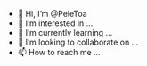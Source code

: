 - 👋 Hi, I’m @PeleToa
- 👀 I’m interested in ...
- 🌱 I’m currently learning ...
- 💞️ I’m looking to collaborate on ...
- 📫 How to reach me ...

<!---
PeleToa/PeleToa is a ✨ special ✨ repository because its `README.md` (this file) appears on your GitHub profile.
You can click the Preview link to take a look at your changes.
--->
